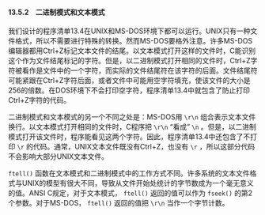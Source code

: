 #### 13.5.2　二进制模式和文本模式

我们设计的程序清单13.4在UNIX和MS-DOS环境下都可以运行。UNIX只有一种文件格式，所以不需要进行特殊的转换。然而MS-DOS要格外注意。许多MS-DOS编辑器都用Ctrl+Z标记文本文件的结尾。以文本模式打开这样的文件时，C能识别这个作为文件结尾标记的字符。但是，以二进制模式打开相同的文件时，Ctrl+Z字符被看作是文件中的一个字符，而实际的文件结尾符在该字符的后面。文件结尾符可能紧跟在Ctrl+Z字符后面，或者文件中可能用空字符填充，使该文件的大小是256的倍数。在DOS环境下不会打印空字符，程序清单13.4中就包含了防止打印Ctrl+Z字符的代码。

二进制模式和文本模式的另一个不同之处是：MS-DOS用 `\r\n` 组合表示文本文件换行。以文本模式打开相同的文件时，C程序把 `\r\n` “看成” `\n` 。但是，以二进制模式打开该文件时，程序能看见这两个字符。因此，程序清单13.4中还包含了不打印 `\r` 的代码。通常，UNIX文本文件既没有Ctrl+Z，也没有 `\r` ，所以这部分代码不会影响大部分UNIX文本文件。

`ftell()` 函数在文本模式和二进制模式中的工作方式不同。许多系统的文本文件格式与UNIX的模型有很大不同，导致从文件开始处统计的字节数成为一个毫无意义的值。ANSI C规定，对于文本模式， `ftell()` 返回的值可以作为 `fseek()` 的第2个参数。对于MS-DOS， `ftell()` 返回的值把 `\r\n` 当作一个字节计数。

